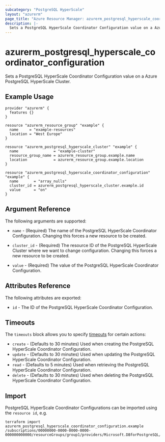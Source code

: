 ```yaml
---
subcategory: "PostgreSQL HyperScale"
layout: "azurerm"
page_title: "Azure Resource Manager: azurerm_postgresql_hyperscale_coordinator_configuration"
description: |-
  Sets a PostgreSQL HyperScale Coordinator Configuration value on a Azure PostgreSQL HyperScale Cluster.
---
```


# azurerm_postgresql_hyperscale_coordinator_configuration

Sets a PostgreSQL HyperScale Coordinator Configuration value on a Azure PostgreSQL HyperScale Cluster.

## Example Usage

```hcl
provider "azurerm" {
  features {}
}

resource "azurerm_resource_group" "example" {
  name     = "example-resources"
  location = "West Europe"
}

resource "azurerm_postgresql_hyperscale_cluster" "example" {
  name                = "example-cluster"
  resource_group_name = azurerm_resource_group.example.name
  location            = azurerm_resource_group.example.location
}

resource "azurerm_postgresql_hyperscale_coordinator_configuration" "example" {
  name       = "array_nulls"
  cluster_id = azurerm_postgresql_hyperscale_cluster.example.id
  value      = "on"
}
```

## Argument Reference

The following arguments are supported:

* `name` - (Required) The name of the PostgreSQL HyperScale Coordinator Configuration. Changing this forces a new resource to be created.

* `cluster_id` - (Required) The resource ID of the PostgreSQL HyperScale Cluster where we want to change configuration. Changing this forces a new resource to be created.

* `value` - (Required) The value of the PostgreSQL HyperScale Coordinator Configuration.

## Attributes Reference

The following attributes are exported:

* `id` - The ID of the PostgreSQL HyperScale Coordinator Configuration.

## Timeouts

The `timeouts` block allows you to specify [timeouts](https://www.terraform.io/language/resources/syntax#operation-timeouts) for certain actions:

* `create` - (Defaults to 30 minutes) Used when creating the PostgreSQL HyperScale Coordinator Configuration.
* `update` - (Defaults to 30 minutes) Used when updating the PostgreSQL HyperScale Coordinator Configuration.
* `read` - (Defaults to 5 minutes) Used when retrieving the PostgreSQL HyperScale Coordinator Configuration.
* `delete` - (Defaults to 30 minutes) Used when deleting the PostgreSQL HyperScale Coordinator Configuration.

## Import

PostgreSQL HyperScale Coordinator Configurations can be imported using the `resource id`, e.g.

```shell
terraform import azurerm_postgresql_hyperscale_coordinator_configuration.example /subscriptions/00000000-0000-0000-0000-000000000000/resourceGroups/group1/providers/Microsoft.DBforPostgreSQL/serverGroupsv2/cluster1/coordinatorConfigurations/array_nulls
```
